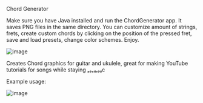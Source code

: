 Chord Generator

Make sure you have Java installed and run the ChordGenerator app. It saves PNG files in the same directory. 
You can customize amount of strings, frets, create custom chords by clicking on the position of the pressed fret, save and load presets, change color schemes. Enjoy. 

![image](https://user-images.githubusercontent.com/37674127/211654624-34a7b3be-2111-4c78-80d4-65eb47b31e52.png)

Creates Chord graphics for guitar and ukulele, great for making YouTube tutorials for songs while staying ₐₑₛₜₕₑₜᵢc

Example usage: 

![image](https://user-images.githubusercontent.com/37674127/211655675-7b026917-248a-4f25-9ff2-1c31ec59a176.png)


